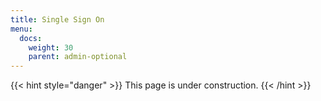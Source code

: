 ```yaml
---
title: Single Sign On
menu:
  docs:
    weight: 30
    parent: admin-optional
---
```


{{< hint style="danger" >}}
This page is under construction.
{{< /hint >}}

